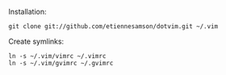 Installation:

    git clone git://github.com/etiennesamson/dotvim.git ~/.vim

Create symlinks:

    ln -s ~/.vim/vimrc ~/.vimrc
    ln -s ~/.vim/gvimrc ~/.gvimrc
